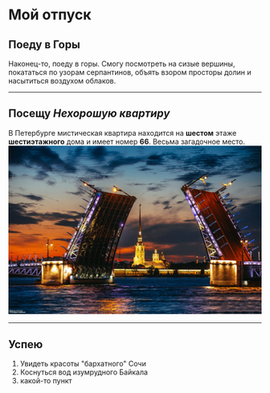 # Мой отпуск

## Поеду в **Горы**
Наконец-то, поеду в горы.
Смогу посмотреть на сизые вершины,
покататься по узорам серпантинов,
объять взором просторы долин и насытиться воздухом облаков.
___
## Посещу *Нехорошую квартиру*
В Петербурге мистическая квартира находится
на **шестом** этаже **шестиэтажного** дома
и имеет номер **66**. Весьма загадочное место.
![](spb.jpg)
___
## Успею
1. Увидеть красоты "бархатного" Сочи
2. Коснуться вод изумрудного Байкала
3. какой-то пункт
